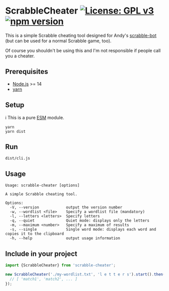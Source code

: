 # ScrabbleCheater [![License: GPL v3](https://img.shields.io/badge/License-GPLv3-blue.svg)](https://www.gnu.org/licenses/gpl-3.0) [![npm version](https://img.shields.io/npm/v/scrabble-cheater.svg?style=flat)](https://www.npmjs.com/package/scrabble-cheater)

This is a simple Scrabble cheating tool designed for Andy's [scrabble-bot](https://github.com/AndyLnd/scrabble-bot) (but can be used for a normal Scrabble game, too).

Of course you shouldn't be using this and I'm not responsible if people call you a cheater.

## Prerequisites

- [Node.js](https://nodejs.org) >= 14
- [yarn](https://classic.yarnpkg.com)

## Setup

ℹ️ This is a pure [ESM](https://nodejs.org/api/esm.html#introduction) module.

```
yarn
yarn dist
```

## Run

```
dist/cli.js
```

## Usage

```
Usage: scrabble-cheater [options]

A simple Scrabble cheating tool.

Options:
  -V, --version            output the version number
  -w, --wordlist <file>    Specify a wordlist file (mandatory)
  -l, --letters <letters>  Specify letters
  -q, --quiet              Quiet mode: displays only the letters
  -m, --maximum <number>   Specify a maximum of results
  -s, --single             Single word mode: displays each word and copies it to the clipboard
  -h, --help               output usage information
```

## Include in your project

```ts
import {ScrabbleCheater} from 'scrabble-cheater';

new ScrabbleCheater('./my-wordlist.txt', 'l e t t e r s').start().then(matches => {
  // [ 'match1', 'match2', ... ]
});
```
